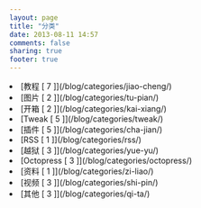 ```yaml
---
layout: page
title: "分类"
date: 2013-08-11 14:57
comments: false
sharing: true
footer: true
---
```

<li>[教程 [ 7 ]](/blog/categories/jiao-cheng/)

<li>[图片 [ 2 ]](/blog/categories/tu-pian/)

<li>[开箱 [ 2 ]](/blog/categories/kai-xiang/)

<li>[Tweak [ 5 ]](/blog/categories/tweak/)

<li>[插件 [ 5 ]](/blog/categories/cha-jian/)

<li>[RSS [ 1 ]](/blog/categories/rss/)

<li>[越狱 [ 3 ]](/blog/categories/yue-yu/)

<li>[Octopress [ 3 ]](/blog/categories/octopress/)

<li>[资料 [ 1 ]](/blog/categories/zi-liao/)

<li>[视频 [ 3 ]](/blog/categories/shi-pin/)

<li>[其他 [ 3 ]](/blog/categories/qi-ta/)